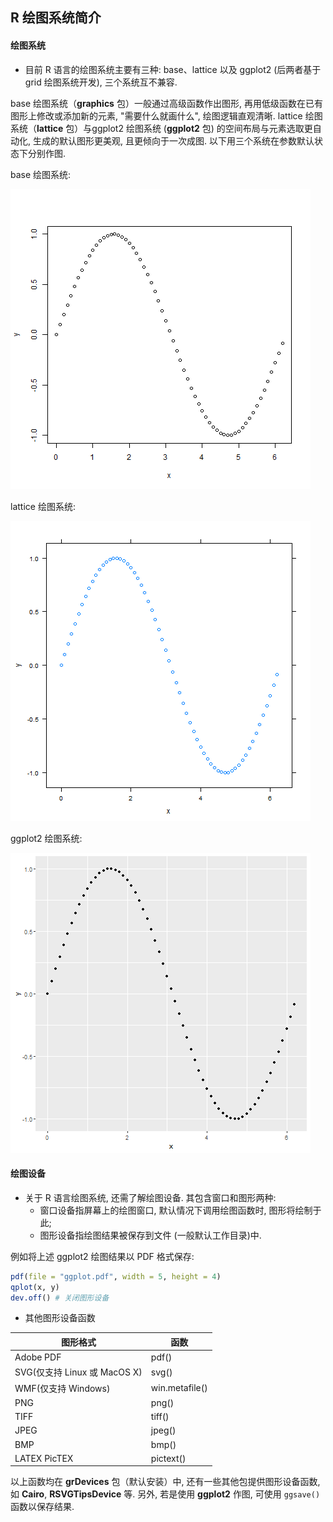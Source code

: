 ## R 绘图系统简介

#### 绘图系统

- 目前 R 语言的绘图系统主要有三种: base、lattice 以及 ggplot2 (后两者基于 grid 绘图系统开发), 三个系统互不兼容.

base 绘图系统（**graphics** 包）一般通过高级函数作出图形, 再用低级函数在已有图形上修改或添加新的元素, "需要什么就画什么", 绘图逻辑直观清晰. lattice 绘图系统（**lattice** 包）与ggplot2 绘图系统 (**ggplot2** 包) 的空间布局与元素选取更自动化, 生成的默认图形更美观, 且更倾向于一次成图. 以下用三个系统在参数默认状态下分别作图.

base 绘图系统: 

![](pic-Rplot-11.png)

lattice 绘图系统:

![](pic-Rplot-12.png)

ggplot2 绘图系统:

![](pic-Rplot-13.png)

#### 绘图设备

- 关于 R 语言绘图系统, 还需了解绘图设备. 其包含窗口和图形两种: 
     - 窗口设备指屏幕上的绘图窗口, 默认情况下调用绘图函数时, 图形将绘制于此;
     - 图形设备指绘图结果被保存到文件 (一般默认工作目录)中.

例如将上述 ggplot2 绘图结果以 PDF 格式保存:

```r
pdf(file = "ggplot.pdf", width = 5, height = 4)
qplot(x, y)
dev.off() # 关闭图形设备
```

- 其他图形设备函数

图形格式                     | 函数
---------------------------- |-------
Adobe PDF                    | pdf()
SVG(仅支持 Linux 或 MacOS X) | svg()
WMF(仅支持 Windows)          | win.metafile()
PNG                          | png()
TIFF                         | tiff()
JPEG                         | jpeg()
BMP                          | bmp()
LATEX PicTEX                 | pictext()

以上函数均在 **grDevices** 包（默认安装）中, 还有一些其他包提供图形设备函数, 如 **Cairo**, **RSVGTipsDevice** 等. 另外, 若是使用 **ggplot2** 作图, 可使用 `ggsave()` 函数以保存结果.









